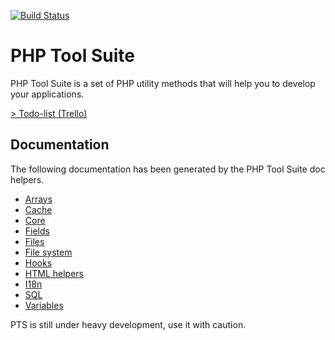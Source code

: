 [![Build Status](https://travis-ci.org/robinouu/php-tool-suite.svg?branch=master)](https://travis-ci.org/robinouu/php-tool-suite)<h1>PHP Tool Suite</h1><p>PHP Tool Suite is a set of PHP utility methods that will help you to develop your applications.</p><p><a href="https://trello.com/b/Y6S5C0kd/php-tool-suite">&gt; Todo-list (Trello)</a></p><h2>Documentation</h2><p>The following documentation has been generated by the PHP Tool Suite doc helpers.</p><ul ><li>[Arrays](https://github.com/robinouu/php-tool-suite/wiki/Arrays)</li><li>[Cache](https://github.com/robinouu/php-tool-suite/wiki/Cache)</li><li>[Core](https://github.com/robinouu/php-tool-suite/wiki/Core)</li><li>[Fields](https://github.com/robinouu/php-tool-suite/wiki/Fields)</li><li>[Files](https://github.com/robinouu/php-tool-suite/wiki/Files)</li><li>[File system](https://github.com/robinouu/php-tool-suite/wiki/File-system)</li><li>[Hooks](https://github.com/robinouu/php-tool-suite/wiki/Hooks)</li><li>[HTML helpers](https://github.com/robinouu/php-tool-suite/wiki/HTML-helpers)</li><li>[I18n](https://github.com/robinouu/php-tool-suite/wiki/I18n)</li><li>[SQL](https://github.com/robinouu/php-tool-suite/wiki/SQL)</li><li>[Variables](https://github.com/robinouu/php-tool-suite/wiki/Variables)</li></ul><p>PTS is still under heavy development, use it with caution.</p>
